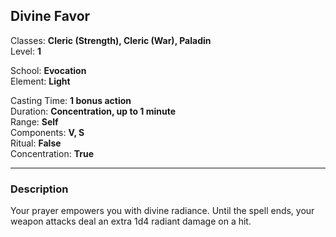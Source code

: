 ## Divine Favor

Classes: **Cleric (Strength), Cleric (War), Paladin**  
Level: **1**  

School: **Evocation**  
Element: **Light**  

Casting Time: **1 bonus action**  
Duration: **Concentration, up to 1 minute**  
Range: **Self**  
Components: **V, S**  
Ritual: **False**  
Concentration: **True**  

------

### Description

Your prayer empowers you with divine radiance. Until the spell ends, your weapon attacks deal an extra 1d4 radiant damage on a hit.